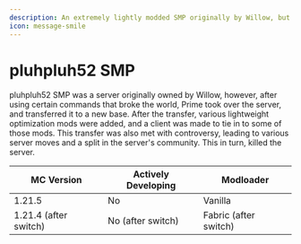 ```yaml
---
description: An extremely lightly modded SMP originally by Willow, but then owned by Prime.
icon: message-smile
---
```


# pluhpluh52 SMP

pluhpluh52 SMP was a server originally owned by Willow, however, after using certain commands that broke the world, Prime took over the server, and transferred it to a new base. After the transfer, various lightweight optimization mods were added, and a client was made to tie in to some of those mods. This transfer was also met with controversy, leading to various server moves and a split in the server's community. This in turn, killed the server.



| MC Version            | Actively Developing | Modloader             |
| --------------------- | ------------------- | --------------------- |
| 1.21.5                | No                  | Vanilla               |
| 1.21.4 (after switch) | No (after switch)   | Fabric (after switch) |

